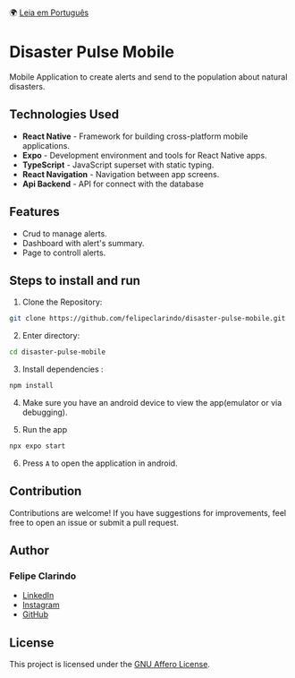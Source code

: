  🌍 [Leia em Português](README.pt-BR.md)

# Disaster Pulse Mobile

Mobile Application to create alerts and send to the population about natural disasters.

## Technologies Used

- **React Native** - Framework for building cross-platform mobile applications.
- **Expo** - Development environment and tools for React Native apps.
- **TypeScript** - JavaScript superset with static typing.
- **React Navigation** - Navigation between app screens.
- **Api Backend** - API for connect with the database

## Features

- Crud to manage alerts.
- Dashboard with alert's summary.
- Page to controll alerts.

## Steps to install and run

1. Clone the Repository:

```bash
git clone https://github.com/felipeclarindo/disaster-pulse-mobile.git
```

2. Enter directory:

```bash
cd disaster-pulse-mobile
```

3. Install dependencies :

```bash
npm install
```

4. Make sure you have an android device to view the app(emulator or via debugging).

5. Run the app

```bash
npx expo start
```

6. Press `A` to open the application in android.

## Contribution

Contributions are welcome! If you have suggestions for improvements, feel free to open an issue or submit a pull request.

## Author

### **Felipe Clarindo**

- [LinkedIn](https://www.linkedin.com/in/felipeclarindo)
- [Instagram](https://www.instagram.com/lipethecoder)
- [GitHub](https://github.com/felipeclarindo)

## License

This project is licensed under the [GNU Affero License](https://www.gnu.org/licenses/agpl-3.0.html).
